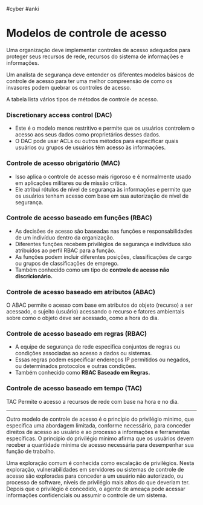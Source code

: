 #cyber #anki 
# Modelos de controle de acesso

Uma organização deve implementar controles de acesso adequados para proteger seus recursos de rede, recursos do sistema de informações e informações.

Um analista de segurança deve entender os diferentes modelos básicos de controle de acesso para ter uma melhor compreensão de como os invasores podem quebrar os controles de acesso.

A tabela lista vários tipos de métodos de controle de acesso.

### Discretionary access control (DAC)

- Este é o modelo menos restritivo e permite que os usuários controlem o acesso aos seus dados como proprietários desses dados.
- O DAC pode usar ACLs ou outros métodos para especificar quais usuários ou grupos de usuários têm acesso às informações.

### Controle de acesso obrigatório (MAC)

- Isso aplica o controle de acesso mais rigoroso e é normalmente usado em aplicações militares ou de missão crítica.
- Ele atribui rótulos de nível de segurança às informações e permite que os usuários tenham acesso com base em sua autorização de nível de segurança.

### Controle de acesso baseado em funções (RBAC)

- As decisões de acesso são baseadas nas funções e responsabilidades de um indivíduo dentro da organização.
- Diferentes funções recebem privilégios de segurança e indivíduos são atribuídos ao perfil RBAC para a função.
- As funções podem incluir diferentes posições, classificações de cargo ou grupos de classificações de emprego.
- Também conhecido como um tipo de **controle de acesso não discricionário.**

### Controle de acesso baseado em atributos (ABAC)

O ABAC permite o acesso com base em atributos do objeto (recurso) a ser acessado, o sujeito (usuário) acessando o recurso e fatores ambientais sobre como o objeto deve ser acessado, como a hora do dia.

### Controle de acesso baseado em regras (RBAC)

- A equipe de segurança de rede especifica conjuntos de regras ou condições associadas ao acesso a dados ou sistemas.
- Essas regras podem especificar endereços IP permitidos ou negados, ou determinados protocolos e outras condições.
- Também conhecido como **RBAC Baseado em Regras.**

### Controle de acesso baseado em tempo (TAC)

TAC Permite o acesso a recursos de rede com base na hora e no dia.

---

Outro modelo de controle de acesso é o princípio do privilégio mínimo, que especifica uma abordagem limitada, conforme necessário, para conceder direitos de acesso ao usuário e ao processo a informações e ferramentas específicas. O princípio do privilégio mínimo afirma que os usuários devem receber a quantidade mínima de acesso necessária para desempenhar sua função de trabalho.

Uma exploração comum é conhecida como escalação de privilégios. Nesta exploração, vulnerabilidades em servidores ou sistemas de controle de acesso são exploradas para conceder a um usuário não autorizado, ou processo de software, níveis de privilégio mais altos do que deveriam ter. Depois que o privilégio é concedido, o agente de ameaça pode acessar informações confidenciais ou assumir o controle de um sistema.











